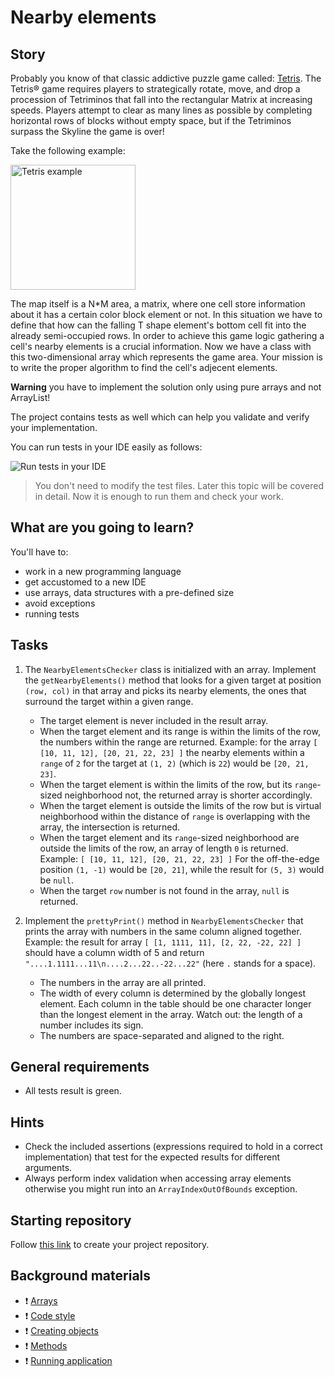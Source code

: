 # Nearby elements

## Story

Probably you know of that classic addictive puzzle game called: [Tetris](https://tetris.com/play-tetris). The Tetris® game requires players to strategically rotate, move, and drop a procession of Tetriminos that fall into the rectangular Matrix at increasing speeds. Players attempt to clear as many lines as possible by completing horizontal rows of blocks without empty space, but if the Tetriminos surpass the Skyline the game is over!

Take the following example:

<img src="https://storage.needpix.com/rsynced_images/tetris-297656_1280.png" alt="Tetris example" width="200"/>

The map itself is a N*M area, a matrix, where one cell store information about it has a certain color block element or not.
In this situation we have to define that how can the falling T shape element's bottom cell fit into the already semi-occupied rows. In order to achieve this game logic gathering a cell's nearby elements is a crucial information.
Now we have a class with this two-dimensional array which represents the game area. Your mission is to write the proper algorithm to find the cell's adjecent elements.

**Warning** you have to implement the solution only using pure arrays and not ArrayList!

The project contains tests as well which can help you validate and verify your implementation.

You can run tests in your IDE easily as follows:

![Run tests in your IDE](https://learn.code.cool/media/java/run-tests.gif)

> You don't need to modify the test files. Later this topic will be covered in detail. Now it is enough to run them and check your work.

## What are you going to learn?

You'll have to:

- work in a new programming language
- get accustomed to a new IDE
- use arrays, data structures with a pre-defined size
- avoid exceptions
- running tests

## Tasks


1. The `NearbyElementsChecker` class is initialized with an array. Implement the `getNearbyElements()` method that looks for a given target at position `(row, col)` in that array and picks its nearby elements, the ones that surround the target within a given range.

    - The target element is never included in the result array.
    - When the target element and its range is within the limits of the row, the numbers within the range are returned. Example: for the array `[
    [10, 11, 12],
    [20, 21, 22, 23]
]` the nearby elements within a `range` of `2` for the target at `(1, 2)` (which is `22`) would be `[20, 21, 23]`.
    - When the target element is within the limits of the row, but its `range`-sized neighborhood not, the returned array is shorter accordingly.
    - When the target element is outside the limits of the row but is virtual neighborhood within the distance of `range` is overlapping with the array, the intersection is returned.
    - When the target element and its `range`-sized neighborhood are outside the limits of the row, an array of length `0` is returned. Example: `[
    [10, 11, 12],
    [20, 21, 22, 23]
]` For the off-the-edge position `(1, -1)` would be `[20, 21]`, while the result for `(5, 3)` would be `null`.
    - When the target `row` number is not found in the array, `null` is returned.

2. Implement the `prettyPrint()` method in `NearbyElementsChecker` that prints the array with numbers in the same column aligned together. Example: the result for array `[
    [1, 1111, 11],
    [2, 22, -22, 22]
]` should have a column width of 5 and return `"....1.1111...11\n....2...22..-22...22"` (here `.` stands for a space).

    - The numbers in the array are all printed.
    - The width of every column is determined by the globally longest element. Each column in the table should be one character longer than the longest element in the array. Watch out: the length of a number includes its sign.
    - The numbers are space-separated and aligned to the right.


## General requirements


 - All tests result is green.

## Hints


- Check the included assertions (expressions required to hold in a correct implementation) that test for the expected results for different arguments.
- Always perform index validation when accessing array elements
  otherwise you might run into an `ArrayIndexOutOfBounds` exception.


## Starting repository

Follow [this link](https://journey.code.cool/v2/project/solo/blueprint/nearby-elements/java) to create your project repository.

## Background materials

- :exclamation: [Arrays](https://learn.code.cool/full-stack/#/../pages/java/arrays)
- :exclamation: [Code style](https://learn.code.cool/full-stack/#/../pages/java/code-style)
- :exclamation: [Creating objects](https://learn.code.cool/full-stack/#/../pages/java/creating-objects)
- :exclamation: [Methods](https://learn.code.cool/full-stack/#/../pages/java/methods)
- :exclamation: [Running application](https://learn.code.cool/full-stack/#/../pages/java/running-application)

